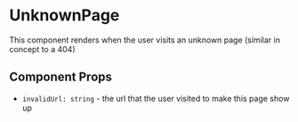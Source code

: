 # UnknownPage

This component renders when the user visits an unknown page (similar in concept to a 404)

## Component Props
- `invalidUrl: string` - the url that the user visited to make this page show up
